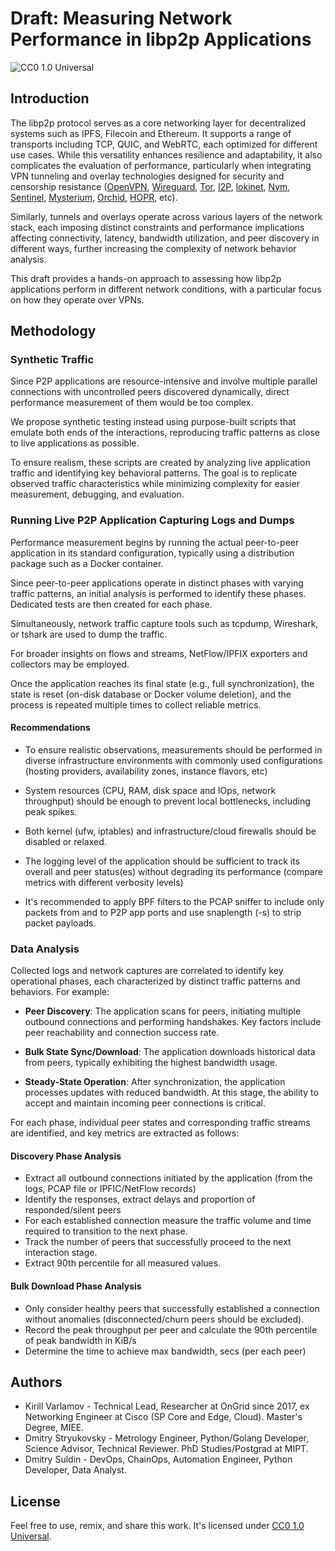 # Draft: Measuring Network Performance in libp2p Applications

![CC0 1.0 Universal](https://img.shields.io/badge/license-CC0%201.0%20Universal-blue.svg)

## Introduction

The libp2p protocol serves as a core networking layer for decentralized systems such as IPFS, Filecoin and Ethereum. It supports a range of transports including TCP, QUIC, and WebRTC, each optimized for different use cases. While this versatility enhances resilience and adaptability, it also complicates the evaluation of performance, particularly when integrating VPN tunneling and overlay technologies designed for security and censorship resistance ([OpenVPN](https://github.com/OpenVPN/openvpn), [Wireguard](https://www.wireguard.com/), [Tor](https://github.com/thetorproject), [I2P](https://github.com/i2p/i2p.i2p), [lokinet](https://github.com/oxen-io/lokinet), [Nym](https://github.com/nymtech), [Sentinel](https://github.com/sentinel-official), [Mysterium](https://github.com/mysteriumnetwork/node), [Orchid](https://github.com/OrchidTechnologies/orchid), [HOPR](https://github.com/hoprnet/hoprnet), etc).

Similarly, tunnels and overlays operate across various layers of the network stack, each imposing distinct constraints and performance implications affecting connectivity, latency, bandwidth utilization, and peer discovery in different ways, further increasing the complexity of network behavior analysis.

This draft provides a hands-on approach to assessing how libp2p applications perform in different network conditions, with a particular focus on how they operate over VPNs.

## Methodology

### Synthetic Traffic

Since P2P applications are resource-intensive and involve multiple parallel connections with uncontrolled peers discovered dynamically, direct performance measurement of them would be too complex.

We propose synthetic testing instead using purpose-built scripts that emulate both ends of the interactions, reproducing traffic patterns as close to live applications as possible.

To ensure realism, these scripts are created by analyzing live application traffic and identifying key behavioral patterns. The goal is to replicate observed traffic characteristics while minimizing complexity for easier measurement, debugging, and evaluation.

### Running Live P2P Application Capturing Logs and Dumps

Performance measurement begins by running the actual peer-to-peer application in its standard configuration, typically using a distribution package such as a Docker container.

Since peer-to-peer applications operate in distinct phases with varying traffic patterns, an initial analysis is performed to identify these phases. Dedicated tests are then created for each phase.

Simultaneously, network traffic capture tools such as tcpdump, Wireshark, or tshark are used to dump the traffic.

For broader insights on flows and streams, NetFlow/IPFIX exporters and collectors may be employed.

Once the application reaches its final state (e.g., full synchronization), the state is reset (on-disk database or Docker volume deletion), and the process is repeated multiple times to collect reliable metrics.

#### Recommendations

* To ensure realistic observations, measurements should be performed in diverse infrastructure environments with commonly used configurations (hosting providers, availability zones, instance flavors, etc)

* System resources (CPU, RAM, disk space and IOps, network throughput) should be enough to prevent local bottlenecks, including peak spikes.

* Both kernel (ufw, iptables) and infrastructure/cloud firewalls should be disabled or relaxed.

* The logging level of the application should be sufficient to track its overall and peer status(es) without degrading its performance (compare metrics with different verbosity levels)

* It's recommended to apply BPF filters to the PCAP sniffer to include only packets from and to P2P app ports and use snaplength (-s) to strip packet payloads.

### Data Analysis

Collected logs and network captures are correlated to identify key operational phases, each characterized by distinct traffic patterns and behaviors. For example:

* **Peer Discovery**: The application scans for peers, initiating multiple outbound connections and performing handshakes. Key factors include peer reachability and connection success rate.

* **Bulk State Sync/Download**: The application downloads historical data from peers, typically exhibiting the highest bandwidth usage.

* **Steady-State Operation**: After synchronization, the application processes updates with reduced bandwidth. At this stage, the ability to accept and maintain incoming peer connections is critical.

For each phase, individual peer states and corresponding traffic streams are identified, and key metrics are extracted as follows:

#### Discovery Phase Analysis

* Extract all outbound connections initiated by the application (from the logs, PCAP file or IPFIC/NetFlow records)
* Identify the responses, extract delays and proportion of responded/silent peers
* For each established connection measure the traffic volume and time required to transition to the next phase.
* Track the number of peers that successfully proceed to the next interaction stage.
* Extract 90th percentile for all measured values.

#### Bulk Download Phase Analysis

* Only consider healthy peers that successfully established a connection without anomalies (disconnected/churn peers should be excluded).
* Record the peak throughput per peer and calculate the 90th percentile of peak bandwidth in KiB/s
* Determine the time to achieve max bandwidth, secs (per each peer)

## Authors

* Kirill Varlamov - Technical Lead, Researcher at OnGrid since 2017, ex Networking Engineer at Cisco (SP Core and Edge, Cloud). Master's Degree, MIEE.
* Dmitry Stryukovsky - Metrology Engineer, Python/Golang Developer, Science Advisor, Technical Reviewer. PhD Studies/Postgrad at MIPT.
* Dmitry Suldin - DevOps, ChainOps, Automation Engineer, Python Developer, Data Analyst.

## License

Feel free to use, remix, and share this work. It's licensed under [CC0 1.0 Universal](https://creativecommons.org/publicdomain/zero/1.0/).